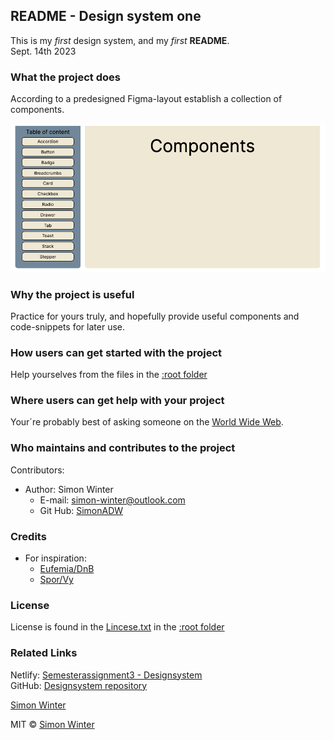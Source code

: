 ## README - Design system one
This is my _first_ design system, and my _first_ **README**.  
Sept. 14th 2023

### What the project does  
According to a predesigned Figma-layout establish a collection of components.  

![Screenshot of components TOC](./assets/Design%20system%20Screenshot%20.png)

### Why the project is useful  
Practice for yours truly, and hopefully provide useful components and code-snippets for later use. 
	
### How users can get started with the project  
Help yourselves from the files in the [:root folder][] 

### Where users can get help with your project  
Your´re probably best of asking someone on the [World Wide Web](www.google.com).

### Who maintains and contributes to the project  
Contributors:  
* Author: Simon Winter  
	* E-mail: simon-winter@outlook.com
	* Git Hub: [SimonADW](https://github.com/SimonADW)


### Credits  
* For inspiration:  
	* [Eufemia/DnB](https://eufemia.dnb.no/)
	* [Spor/Vy](https://spor.cloud.vy.no/)  

### License  
License is found in the [Lincese.txt](License.txt) in the [:root folder][] 

### Related Links
Netlify: [Semesterassignment3 - Designsystem](https://bucolic-douhua-19060b.netlify.app)  
GitHub: [Designsystem repository](https://github.com/SimonADW/230830-design-system-one)

[Simon Winter](https://github.com/SimonADW)
 

MIT © [Simon Winter](https://github.com/SimonADW)




[:root folder]: ./	

